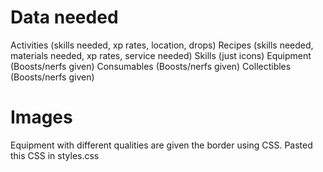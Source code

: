 
# Data needed
Activities (skills needed, xp rates, location, drops)
Recipes (skills needed, materials needed, xp rates, service needed)
Skills (just icons)
Equipment (Boosts/nerfs given)
Consumables (Boosts/nerfs given)
Collectibles (Boosts/nerfs given)

# Images
Equipment with different qualities are given the border using CSS. Pasted this CSS in styles.css




